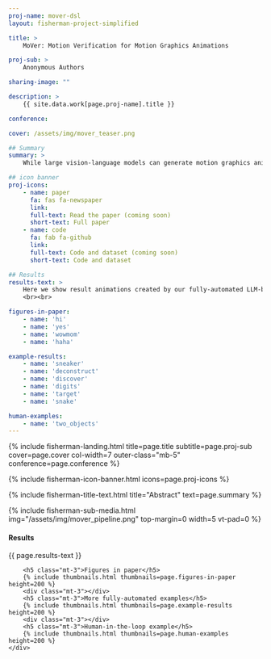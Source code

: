 ```yaml
---
proj-name: mover-dsl
layout: fisherman-project-simplified

title: > 
    MoVer: Motion Verification for Motion Graphics Animations

proj-sub: >
    Anonymous Authors

sharing-image: ""

description: >
    {{ site.data.work[page.proj-name].title }}

conference:

cover: /assets/img/mover_teaser.png

## Summary
summary: >
    While large vision-language models can generate motion graphics animations from text prompts, they regularly fail to include all of spatio-temporal properties described in the prompt. We introduce MoVer, a motion verification DSL based on first-order logic that can check spatio-temporal properties of a motion graphics animation. We identify a general set of such properties that people commonly use to describe animations (e.g., the direction and timing of motions, the relative positioning of objects, etc.). We implement these properties as predicates in MoVer and provide an execution engine that can apply a MoVer program to any input SVG-based motion graphics animation. We then demonstrate how MoVer can be used in an LLM-based synthesis and verification pipeline for iteratively refining motion graphics animations. Given a text prompt, our pipeline synthesizes a motion graphics animation and a corresponding MoVer program. Executing the verification program on the animation yields a report of the predicates that failed and the report can be automatically fed back to LLM to iteratively correct the animation. To evaluate our pipeline, we build a synthetic dataset of 5600 text prompts paired with ground truth MoVer verification programs. We find that while our LLM-based pipeline is able to automatically generate a correct motion graphics animation for 58.8% of the test prompts without any iteration, this number raises to 93.6% with up to 50 correction iterations.

## icon banner
proj-icons:
    - name: paper
      fa: fas fa-newspaper
      link: 
      full-text: Read the paper (coming soon)
      short-text: Full paper
    - name: code
      fa: fab fa-github
      link: 
      full-text: Code and dataset (coming soon)
      short-text: Code and dataset

## Results
results-text: >
    Here we show result animations created by our fully-automated LLM-based generation pipeline. Click on an image below to see the iterations and the final result.
    <br><br>

figures-in-paper:
    - name: 'hi'
    - name: 'yes'
    - name: 'wowmom'
    - name: 'haha'

example-results:
    - name: 'sneaker'
    - name: 'deconstruct'
    - name: 'discover'
    - name: 'digits'
    - name: 'target'
    - name: 'snake'

human-examples:
    - name: 'two_objects'
---
```


<!-- landing -->
{% include fisherman-landing.html title=page.title subtitle=page.proj-sub cover=page.cover col-width=7 outer-class="mb-5" conference=page.conference %}

<!-- icon banner -->
{% include fisherman-icon-banner.html icons=page.proj-icons %}

<!-- overview -->
{% include fisherman-title-text.html title="Abstract" text=page.summary %}

<!-- pipeline figure -->
{% include fisherman-sub-media.html img="/assets/img/mover_pipeline.png" top-margin=0 width=5 vt-pad=0 %}

<!-- results -->
<div class="row justify-content-center mt-0 pt-0">
    <div class="col-10 col-lg-7 mt-0 pt-0 rubik">
        <div class="title-bar"></div>
        <h4 class="text-left">Results</h4>
        <p>{{ page.results-text }}</p>

        <h5 class="mt-3">Figures in paper</h5>
        {% include thumbnails.html thumbnails=page.figures-in-paper height=200 %}
        <div class="mt-3"></div>
        <h5 class="mt-3">More fully-automated examples</h5>
        {% include thumbnails.html thumbnails=page.example-results height=200 %}
        <div class="mt-3"></div>
        <h5 class="mt-3">Human-in-the-loop example</h5>
        {% include thumbnails.html thumbnails=page.human-examples height=200 %}
    </div>
</div>